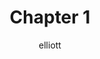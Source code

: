 ---
author: elliott
layout: post
title: "Chapter 1"
categories: reading
link: http://do1.dr-chuck.com/pythonlearn/
---